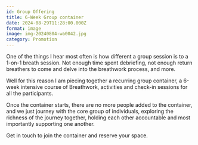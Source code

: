 ```yaml
---
id: Group Offering
title: 6-Week Group container
date: 2024-08-29T11:28:00.000Z
format: image
image: img-20240804-wa0042.jpg
category: Promotion
---
```

One of the things I hear most often is how different a group session is to a 1-on-1 breath session. Not enough time spent debriefing, not enough return breathers to come and delve into the breathwork process, and more.

Well for this reason I am piecing together a recurring group container, a 6-week intensive course of Breathwork, activities and check-in sessions for all the participants.

Once the container starts, there are no more people added to the container, and we just journey with the core group of individuals, exploring the richness of the journey together, holding each other accountable and most importantly supporting one another. 

Get in touch to join the container and reserve your space.
